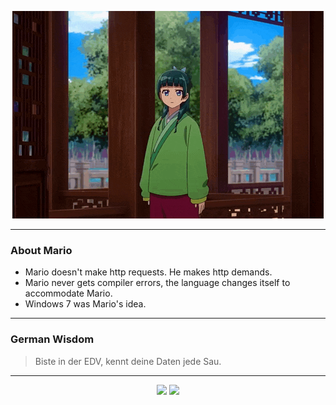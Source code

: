 <p align="center">
  <img src="assets/maomao.gif" />
</p>

---

### About Mario
- Mario doesn't make http requests. He makes http demands.
- Mario never gets compiler errors, the language changes itself to accommodate Mario.
- Windows 7 was Mario's idea.

---

### German Wisdom
> Biste in der EDV, kennt deine Daten jede Sau.

---

<p align="center">
  <a>
    <img height="180em" src="https://github-readme-stats-eight-theta.vercel.app/api?username=Torfkopp&show_icons=true&theme=dark&include_all_commits=true&count_private=true"/>
  </a>
  <a href="https://github.com/Torfkopp?tab=repositories">
    <img height="180em" src="https://github-readme-stats-eight-theta.vercel.app/api/top-langs/?username=torfkopp&layout=compact&theme=dark&langs_count=8&hide=java"/>
  </a>
</p>
